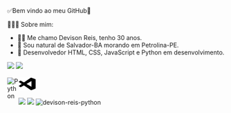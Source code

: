 ✅Bem vindo ao meu GitHub🎲

🧑🏻‍💻 Sobre mim:


- 🖖🏻 Me chamo Devison Reis, tenho 30 anos.
- 📍 Sou natural de Salvador-BA morando em Petrolina-PE.
- 🐍 Desenvolvedor HTML, CSS, JavaScript e Python em desenvolvimento.
<div>
<img height="180em" src="https://github-readme-streak-stats.herokuapp.com/?user=DevisonReis&theme=dark">
<img height="180em" src="https://github-readme-stats.vercel.app/api/top-langs/?username=devisonreis&layout=compact&langs_count=7&theme=dracula&cache_seconds=1800"/>

</div>
<br>
<div>
 <img align="left" alt="Python" width="26px" src="https://github.com/abranhe/programming-languages-logos/blob/master/src/python/python_128x128.png" />
<img align="center" height="30" width="40" src="https://raw.githubusercontent.com/devicons/devicon/master/icons/vscode/vscode-plain.svg">
</div>
 
<div> 
  <br>
  <a href = "mailto:devisonreis@hotmail.com"><img src="https://img.shields.io/badge/-Gmail-%23333?style=for-the-badge&logo=gmail&logoColor=white" target="_blank"></a>
  <a href="https://www.linkedin.com/in/devison-reis" target="_blank"><img src="https://img.shields.io/badge/-LinkedIn-%230077B5?style=for-the-badge&logo=linkedin&logoColor=white" target="_blank"></a> 
 <img alt="devison-reis-python"  src="https://img.shields.io/badge/Python-14354C?style=for-the-badge&logo=python&logoColor=white">
 
</div>
